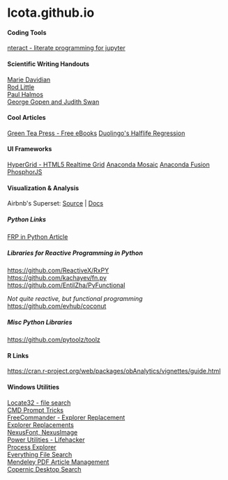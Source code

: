 lcota.github.io
===============
#### Coding Tools  
[nteract - literate programming for jupyter](https://github.com/nteract/nteract)  

#### Scientific Writing Handouts
[Marie Davidian](http://www4.stat.ncsu.edu/~davidian/st810a/written_handout.pdf)  
[Rod Little](http://sitemaker.umich.edu/rlittle/files/styletips.pdf)  
[Paul Halmos](http://www.matem.unam.mx/ernesto/LIBROS/Halmos-How-To-Write%20Mathematics.pdf)  
[George Gopen and Judith Swan](http://engineering.missouri.edu/civil/files/science-of-writing.pdf)  

#### Cool Articles
[Green Tea Press - Free eBooks](http://greenteapress.com/wp/)
[Duolingo's Halflife Regression](http://making.duolingo.com/how-we-learn-how-you-learn)  


#### UI Frameworks
[HyperGrid - HTML5 Realtime Grid](https://github.com/openfin/fin-hypergrid)
[Anaconda Mosaic](https://docs.continuum.io/anaconda/mosaic/)
[Anaconda Fusion](https://docs.continuum.io/anaconda/fusion/#how-to-get-fusion)
[PhosphorJS](https://phosphorjs.github.io/)  


#### Visualization & Analysis
Airbnb's Superset: [Source](https://github.com/airbnb/superset) | [Docs](http://airbnb.io/superset/)  


##### Python Links  
[FRP in Python Article](https://jakubturek.com/functional-reactive-programming-in-python/)

##### Libraries for Reactive Programming in Python
https://github.com/ReactiveX/RxPY  
https://github.com/kachayev/fn.py  
https://github.com/EntilZha/PyFunctional  

_Not quite reactive, but functional programming_
https://github.com/evhub/coconut

##### Misc Python Libraries
https://github.com/pytoolz/toolz


#### R Links  
https://cran.r-project.org/web/packages/obAnalytics/vignettes/guide.html


#### Windows Utilities
[Locate32 - file search](http://locate32.cogit.net/)  
[CMD Prompt Tricks](http://www.articpost.com/unknown-command-prompt-tricks/)  
[FreeCommander - Explorer Replacement](http://freecommander.com/en/summary/)  
[Explorer Replacements](https://www.slant.co/topics/2404/~file-managers-for-windows?)  
[NexusFont, NexusImage](http://www.xiles.net/)  
[Power Utilities - Lifehacker](http://lifehacker.com/287966/power-replacements-for-built-in-windows-utilities)  
[Process Explorer](https://technet.microsoft.com/en-us/sysinternals/bb896653.aspx)  
[Everything File Search](http://www.voidtools.com/)  
[Mendeley PDF Article Management](https://www.mendeley.com/)  
[Copernic Desktop Search](http://www.copernic.com/en/products/desktop-search/home/index.html)  
